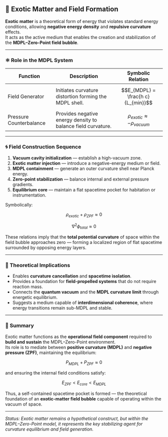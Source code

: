## 🧬 Exotic Matter and Field Formation

**Exotic matter** is a theoretical form of energy that violates standard energy conditions, allowing **negative energy density** and **repulsive curvature** effects.  
It acts as the active medium that enables the creation and stabilization of the **MDPL–Zero-Point field bubble**.

---

### ⚛️ Role in the MDPL System

| **Function** | **Description** | **Symbolic Relation** |
|---------------|-----------------|------------------------|
| Field Generator | Initiates curvature distortion forming the MDPL shell. | $$E_{MDPL} = \frac{h c}{L_{min}}$$ |
| Pressure Counterbalance | Provides negative energy density to balance field curvature. | $$\rho_{exotic} \approx -\rho_{vacuum}$$ |

---

### 🌀 Field Construction Sequence

1. **Vacuum cavity initialization** — establish a high-vacuum zone.  
2. **Exotic matter injection** — introduce a negative-energy medium or field.  
3. **MDPL containment** — generate an outer curvature shell near Planck energy.  
4. **Zero-point stabilization** — balance internal and external pressure gradients.  
5. **Equilibrium core** — maintain a flat spacetime pocket for habitation or instrumentation.

Symbolically:

$$
\rho_{exotic} + \rho_{ZPF} \approx 0
$$

$$
\nabla^2 \phi_{total} \approx 0
$$

These relations imply that the **total potential curvature** of space within the field bubble approaches zero — forming a localized region of flat spacetime surrounded by opposing energy layers.

---

### 🔬 Theoretical Implications

- Enables **curvature cancellation** and **spacetime isolation**.  
- Provides a foundation for **field-propelled systems** that do not require reaction mass.  
- Connects the **quantum vacuum** and the **MDPL curvature limit** through energetic equilibrium.  
- Suggests a medium capable of **interdimensional coherence**, where energy transitions remain sub-MDPL and stable.

---

### 💠 Summary

Exotic matter functions as the **operational field component** required to **build and sustain** the MDPL–Zero-Point environment.  
Its role is to mediate between **positive curvature (MDPL)** and **negative pressure (ZPF)**, maintaining the equilibrium:

$$
P_{MDPL} + P_{ZPF} \approx 0
$$

and ensuring the internal field conditions satisfy:

$$
E_{ZPF} < E_{core} < E_{MDPL}
$$

Thus, a self-contained spacetime pocket is formed — the theoretical foundation of an **exotic-matter field bubble** capable of operating within the vacuum of space.

---

*Status: Exotic matter remains a hypothetical construct, but within the MDPL–Zero-Point model, it represents the key stabilizing agent for curvature equilibrium and field generation.*

